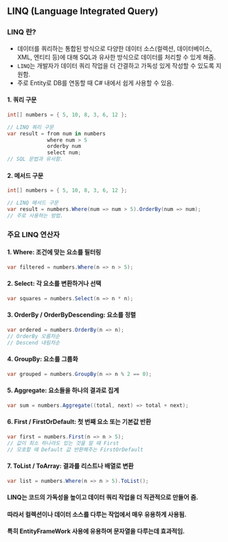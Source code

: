 ## LINQ (Language Integrated Query)

### LINQ 란?
- 데이터를 쿼리하는 통합된 방식으로 다양한 데이터 소스(컬렉션, 데이터베이스, XML, 엔티티 등)에 대해 SQL과 유사한 방식으로 데이터를 처리할 수 있게 해줌.
- `LINQ`는 개발자가 데이터 쿼리 작업을 더 간결하고 가독성 있게 작성할 수 있도록 지원함.
- 주로 Entity로 DB를 연동할 때 C# 내에서 쉽게 사용할 수 있음.

#### 1. 쿼리 구문
```C#
int[] numbers = { 5, 10, 8, 3, 6, 12 };

// LINQ 쿼리 구문
var result = from num in numbers
             where num > 5
             orderby num
             select num;
// SQL 문법과 유사함.
```

#### 2. 메서드 구문
```C#
int[] numbers = { 5, 10, 8, 3, 6, 12 };

// LINQ 메서드 구문
var result = numbers.Where(num => num > 5).OrderBy(num => num);
// 주로 사용하는 방법.
```

### 주요 LINQ 연산자

#### 1. Where: 조건에 맞는 요소를 필터링
```C#
var filtered = numbers.Where(n => n > 5);
```

#### 2. Select: 각 요소를 변환하거나 선택
```C#
var squares = numbers.Select(n => n * n);
```

#### 3. OrderBy / OrderByDescending: 요소를 정렬
```C#
var ordered = numbers.OrderBy(n => n);
// OrderBy 오름차순
// Descend 내림차순
```

#### 4. GroupBy: 요소를 그룹화
```C#
var grouped = numbers.GroupBy(n => n % 2 == 0);
```

#### 5. Aggregate: 요소들을 하나의 결과로 집계
```C#
var sum = numbers.Aggregate((total, next) => total + next);
```

#### 6. First / FirstOrDefault: 첫 번째 요소 또는 기본값 반환
```C#
var first = numbers.First(n => n > 5);
// 값이 최소 하나라도 있는 것을 알 때 First
// 모호할 때 Default 값 반환해주는 FirstOrDefault
```

#### 7. ToList / ToArray: 결과를 리스트나 배열로 변환
```C#
var list = numbers.Where(n => n > 5).ToList();
```

#### LINQ는 코드의 가독성을 높이고 데이터 쿼리 작업을 더 직관적으로 만들어 줌.
#### 따라서 컬렉션이나 데이터 소스를 다루는 작업에서 매우 유용하게 사용됨.

#### 특히 EntityFrameWork 사용에 유용하며 문자열을 다루는데 효과적임.
